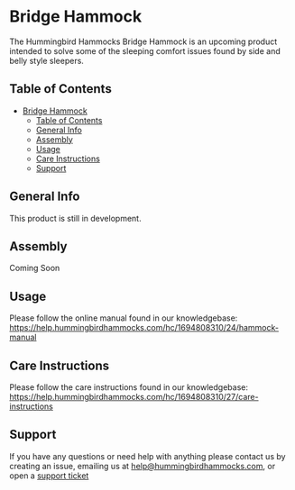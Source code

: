 # Bridge Hammock

The Hummingbird Hammocks Bridge Hammock is an upcoming product intended to solve some of the sleeping comfort issues found by side and belly style sleepers.

## Table of Contents

- [Bridge Hammock](#bridge-hammock)
  - [Table of Contents](#table-of-contents)
  - [General Info](#general-info)
  - [Assembly](#assembly)
  - [Usage](#usage)
  - [Care Instructions](#care-instructions)
  - [Support](#support)

## General Info

This product is still in development.

## Assembly

Coming Soon

## Usage

Please follow the online manual found in our knowledgebase:
https://help.hummingbirdhammocks.com/hc/1694808310/24/hammock-manual

## Care Instructions

Please follow the care instructions found in our knowledgebase:
https://help.hummingbirdhammocks.com/hc/1694808310/27/care-instructions

## Support

If you have any questions or need help with anything please contact us by creating an issue, emailing us at [help@hummingbirdhammocks.com](mailto:help@hummingbirdhammocks.com), or open a [support ticket](https://help.hummingbirdhammocks.com/help/1694808310)